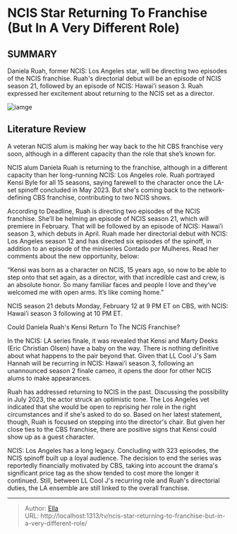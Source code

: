 # NCIS Star Returning To Franchise (But In A Very Different Role)


## SUMMARY 



  Daniela Ruah, former NCIS: Los Angeles star, will be directing two episodes of the NCIS franchise.   Ruah&#39;s directorial debut will be an episode of NCIS season 21, followed by an episode of NCIS: Hawai&#39;i season 3.   Ruah expressed her excitement about returning to the NCIS set as a director.  

![iamge](https://static1.srcdn.com/wordpress/wp-content/uploads/2024/01/the-cast-of-ncis-la.jpg)

## Literature Review
A veteran NCIS alum is making her way back to the hit CBS franchise very soon, although in a different capacity than the role that she’s known for.




NCIS alum Daniela Ruah is returning to the franchise, although in a different capacity than her long-running NCIS: Los Angeles role. Ruah portrayed Kensi Byle for all 15 seasons, saying farewell to the character once the LA-set spinoff concluded in May 2023. But she&#39;s coming back to the network-defining CBS franchise, contributing to two NCIS shows.




According to Deadline, Ruah is directing two episodes of the NCIS franchise. She’ll be helming an episode of NCIS season 21, which will premiere in February. That will be followed by an episode of NCIS: Hawai’i season 3, which debuts in April. Ruah made her directorial debut with NCIS: Los Angeles season 12 and has directed six episodes of the spinoff, in addition to an episode of the miniseries Contado por Mulheres. Read her comments about the new opportunity, below:


“Kensi was born as a character on NCIS, 15 years ago, so now to be able to step onto that set again, as a director, with that incredible cast and crew, is an absolute honor. So many familiar faces and people I love and they’ve welcomed me with open arms. It’s like coming home.”




NCIS season 21 debuts Monday, February 12 at 9 PM ET on CBS, with NCIS: Hawai’i season 3 following at 10 PM ET.








 Could Daniela Ruah&#39;s Kensi Return To The NCIS Franchise? 
          

In the NCIS: LA series finale, it was revealed that Kensi and Marty Deeks (Eric Christian Olsen) have a baby on the way. There is nothing definitive about what happens to the pair beyond that. Given that LL Cool J&#39;s Sam Hannah will be recurring in NCIS: Hawai’i season 3, following an unannounced season 2 finale cameo, it opens the door for other NCIS alums to make appearances.

Ruah has addressed returning to NCIS in the past. Discussing the possibility in July 2023, the actor struck an optimistic tone. The Los Angeles vet indicated that she would be open to reprising her role in the right circumstances and if she&#39;s asked to do so. Based on her latest statement, though, Ruah is focused on stepping into the director&#39;s chair. But given her close ties to the CBS franchise, there are positive signs that Kensi could show up as a guest character.




NCIS: Los Angeles has a long legacy. Concluding with 323 episodes, the NCIS spinoff built up a loyal audience. The decision to end the series was reportedly financially motivated by CBS, taking into account the drama&#39;s significant price tag as the show tended to cost more the longer it continued. Still, between LL Cool J&#39;s recurring role and Ruah&#39;s directorial duties, the LA ensemble are still linked to the overall franchise.



---

> Author: [Ella](https://instagram.hk.cn/)  
> URL: http://localhost:1313/tv/ncis-star-returning-to-franchise-but-in-a-very-different-role/  

